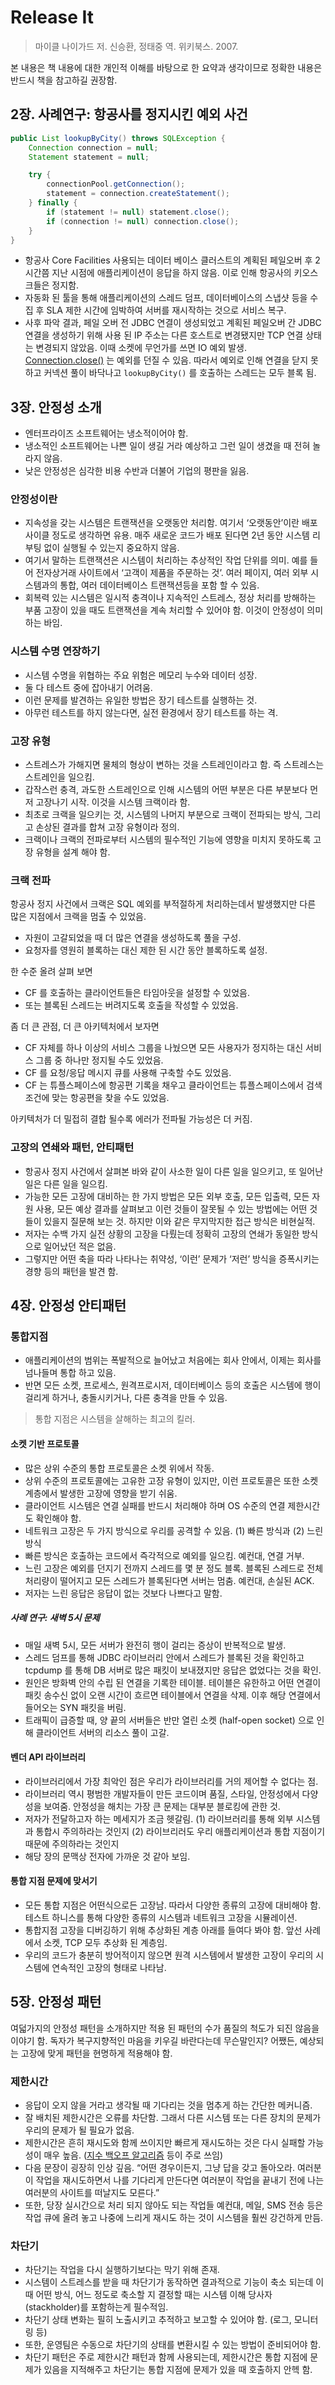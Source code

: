 # Release It

> 마이클 나이가드 저. 신승환, 정태중 역. 위키북스. 2007.

본 내용은 책 내용에 대한 개인적 이해를 바탕으로 한 요약과 생각이므로 정확한 내용은 반드시 책을 참고하길 권장함.

## 2장. 사례연구: 항공사를 정지시킨 예외 사건
```java
public List lookupByCity() throws SQLException {
    Connection connection = null;
    Statement statement = null;

    try {
        connectionPool.getConnection();
        statement = connection.createStatement();
    } finally {
        if (statement != null) statement.close();
        if (connection != null) connection.close();
    }
}
```
- 항공사 Core Facilities 사용되는 데이터 베이스 클러스트의 계획된 페일오버 후 2시간쯤 지난 시점에 애플리케이션이 응답을 하지 않음. 이로 인해 항공사의 키오스크들은 정지함.
- 자동화 된 툴을 통해 애플리케이션의 스레드 덤프, 데이터베이스의 스냅샷 등을 수집 후 SLA 제한 시간에 임박하여 서버를 재시작하는 것으로 서비스 복구.
- 사후 파악 결과, 페일 오버 전 JDBC 연결이 생성되었고 계획된 페일오버 간 JDBC 연결을 생성하기 위해 사용 된 IP 주소는 다른 호스트로 변경됐지만 TCP 연결 상태는 변경되지 않았음. 이때 소켓에 무언가를 쓰면 IO 예외 발생. [Connection.close()](https://docs.oracle.com/javase/8/docs/api/java/sql/Connection.html#close--) 는 예외를 던질 수 있음.  따라서 예외로 인해 연결을 닫지 못하고 커넥션 풀이 바닥나고 `lookupByCity()` 를 호출하는 스레드는 모두 블록 됨.

## 3장. 안정성 소개
- 엔터프라이즈 소프트웨어는 냉소적이어야 함.
- 냉소적인 소프트웨어는 나쁜 일이 생길 거라 예상하고 그런 일이 생겼을 때 전혀 놀라지 않음.
- 낮은 안정성은 심각한 비용 수반과 더불어 기업의 평판을 잃음.

### 안정성이란
- 지속성을 갖는 시스템은 트랜잭션을 오랫동안 처리함. 여기서 ‘오랫동안’이란 배포 사이클 정도로 생각하면 유용. 매주 새로운 코드가 배포 된다면 2년 동안 시스템 리부팅 없이 실행될 수 있는지 중요하지 않음.
- 여기서 말하는 트랜잭션은 시스템이 처리하는 추상적인 작업 단위를 의미. 예를 들어 전자상거래 사이트에서 ‘고객이 제품을 주문하는 것’. 여러 페이지, 여러 외부 시스템과의 통합, 여러 데이터베이스 트랜잭션등을 포함 할 수 있음.
- 회복력 있는 시스템은 일시적 충격이나 지속적인 스트레스, 정상 처리를 방해하는 부품 고장이 있을 때도 트랜잭션을 계속 처리할 수 있어야 함. 이것이 안정성이 의미하는 바임.

### 시스템 수명 연장하기
- 시스템 수명을 위협하는 주요 위험은 메모리 누수와 데이터 성장.
- 둘 다 테스트 중에 잡아내기 어려움.
- 이런 문제를 발견하는 유일한 방법은 장기 테스트를 실행하는 것.
- 아무런 테스트를 하지 않는다면, 실전 환경에서 장기 테스트를 하는 격.

### 고장 유형
- 스트레스가 가해지면 물체의 형상이 변하는 것을 스트레인이라고 함. 즉 스트레스는 스트레인을 일으킴.
- 갑작스런 충격, 과도한 스트레인으로 인해 시스템의 어떤 부분은 다른 부분보다 먼저 고장나기 시작. 이것을 시스템 크랙이라 함. 
- 최초로 크랙을 일으키는 것, 시스템의 나머지 부분으로 크랙이 전파되는 방식, 그리고 손상된 결과를 합쳐 고장 유형이라 정의.
- 크랙이나 크랙의 전파로부터 시스템의 필수적인 기능에 영향을 미치지 못하도록 고장 유형을 설계 해야 함.

### 크랙 전파
항공사 정지 사건에서 크랙은 SQL 예외를 부적절하게 처리하는데서 발생했지만 다른 많은 지점에서 크랙을 멈출 수 있었음.
- 자원이 고갈되었을 때 더 많은 연결을 생성하도록 풀을 구성.
- 요청자를 영원히 블록하는 대신 제한 된 시간 동안 블록하도록 설정.

한 수준 올려 살펴 보면
- CF 를 호출하는 클라이언트들은 타임아웃을 설정할 수 있었음.
- 또는 블록된 스레드는 버려지도록 호출을 작성할 수 있었음.

좀 더 큰 관점, 더 큰 아키텍처에서 보자면
- CF 자체를 하나 이상의 서비스 그룹을 나눴으면 모든 사용자가 정지하는 대신 서비스 그룹 중 하나만 정지될 수도 있었음.
- CF 를 요청/응답 메시지 큐를 사용해 구축할 수도 있었음.
- CF 는 튜플스페이스에 항공편 기록을 채우고 클라이언트는 튜플스페이스에서 검색 조건에 맞는 항공편을 찾을 수도 있었음.

아키텍처가 더 밀접히 결합 될수록 에러가 전파될 가능성은 더 커짐.

### 고장의 연쇄와 패턴, 안티패턴
- 항공사 정지 사건에서 살펴본 바와 같이 사소한 일이 다른 일을 일으키고, 또 일어난 일은 다른 일을 일으킴.
- 가능한 모든 고장에 대비하는 한 가지 방법은 모든 외부 호출, 모든 입출력, 모든 자원 사용, 모든 예상 결과를 살펴보고 이런 것들이 잘못될 수 있는 방법에는 어떤 것들이 있을지 질문해 보는 것. 하지만 이와 같은 무지막지한 접근 방식은 비현실적.
- 저자는 수백 가지 실전 상황의 고장을 다뤘는데 정확히 고장의 연쇄가 동일한 방식으로 일어났던 적은 없음.
- 그렇지만 어떤 축을 따라 나타나는 취약성, ‘이런’ 문제가 ‘저런’ 방식을 증폭시키는 경향 등의 패턴을 발견 함.


## 4장. 안정성 안티패턴
### 통합지점
- 애플리케이션의 범위는 폭발적으로 늘어났고 처음에는 회사 안에서, 이제는 회사를 넘나들며 통합 하고 있음.
- 반면 모든 소켓, 프로세스, 원격프로시저, 데이터베이스 등의 호출은 시스템에 행이 걸리게 하거나, 충돌시키거나, 다른 충격을 만들 수 있음.

> 통합 지점은 시스템을 살해하는 최고의 킬러.

#### 소켓 기반 프로토콜
- 많은 상위 수준의 통합 프로토콜은 소켓 위에서 작동.
- 상위 수준의 프로토콜에는 고유한 고장 유형이 있지만, 이런 프로토콜은 또한 소켓 계층에서 발생한 고장에 영향을 받기 쉬움.
- 클라이언트 시스템은 연결 실패를 반드시 처리해야 하며 OS 수준의 연결 제한시간도 확인해야 함.
- 네트워크 고장은 두 가지 방식으로 우리를 공격할 수 있음. (1) 빠른 방식과 (2) 느린 방식
- 빠른 방식은 호출하는 코드에서 즉각적으로 예외를 일으킴. 예컨대, 연결 거부.
- 느린 고장은 예외를 던지기 전까지 스레드를 몇 분 정도 블록. 블록된 스레드로 전체 처리량이 떨어지고 모든 스레드가 블록된다면 서버는 멈춤. 예컨대, 손실된 ACK.
- 저자는 느린 응답은 응답이 없는 것보다 나쁘다고 말함.

##### 사례 연구: 새벽 5시 문제
- 매일 새벽 5시, 모든 서버가 완전히 행이 걸리는 증상이 반복적으로 발생.
- 스레드 덤프를 통해 JDBC 라이브러리 안에서 스레드가 블록된 것을 확인하고 tcpdump 를 통해 DB 서버로 많은 패킷이 보내졌지만 응답은 없었다는 것을 확인.
- 원인은 방화벽 안의 수립 된 연결을 기록한 테이블. 테이블은 유한하고 어떤 연결이 패킷 송수신 없이 오랜 시간이 흐르면 테이블에서 연결을 삭제. 이후 해당 연결에서 들어오는 SYN 패킷을 버림.
- 트래픽이 급증할 때, 양 끝의 서버들은 반만 열린 소켓 (half-open socket) 으로 인해 클라이언트 서버의 리소스 풀이 고갈.

#### 벤더 API 라이브러리
- 라이브러리에서 가장 최악인 점은 우리가 라이브러리를 거의 제어할 수 없다는 점.
- 라이브러리 역시 평범한 개발자들이 만든 코드이며 품질, 스타일, 안정성에서 다양성을 보여줌. 안정성을 해치는 가장 큰 문제는 대부분 블로킹에 관한 것.
- 저자가 전달하고자 하는 메세지가 조금 헷갈림. (1) 라이브러리를 통해 외부 시스템과 통합시 주의하라는 것인지 (2) 라이브리러도 우리 애플리케이션과 통합 지점이기 때문에 주의하라는 것인지
- 해당 장의 문맥상 전자에 가까운 것 같아 보임.

#### 통합 지점 문제에 맞서기
- 모든 통합 지점은 어떤식으로든 고장남. 따라서 다양한 종류의 고장에 대비해야 함. 테스트 하니스를 통해 다양한 종류의 시스템과 네트워크 고장을 시뮬레이션.
- 통합지점 고장을 디버깅하기 위해 추상화된 계층 아래를 들여다 봐야 함. 앞선 사례에서 소켓,  TCP 모두 추상화 된 계층임.
- 우리의 코드가 충분히 방어적이지 않으면 원격 시스템에서 발생한 고장이 우리의 시스템에 연속적인 고장의 형태로 나타남.



## 5장. 안정성 패턴
여덟가지의 안정성 패턴을 소개하지만 적용 된 패턴의 수가 품질의 척도가 되진 않음을 이야기 함. 독자가 복구지향적인 마음을 키우길 바란다는데 무슨말인지? 어쨌든, 예상되는 고장에 맞게 패턴을 현명하게 적용해야 함.


### 제한시간
- 응답이 오지 않을 거라고 생각될 때 기다리는 것을 멈추게 하는 간단한 메커니즘.
- 잘 배치된 제한시간은 오류를 차단함. 그래서 다른 시스템 또는 다른 장치의 문제가 우리의 문제가 될 필요가 없음.
- 제한시간은 흔히 재시도와 함께 쓰이지만 빠르게 재시도하는 것은 다시 실패할 가능성이 매우 높음. ([지수 백오프 알고리즘](https://docs.microsoft.com/ko-kr/dotnet/architecture/microservices/implement-resilient-applications/explore-custom-http-call-retries-exponential-backoff) 등이 주로 쓰임)
- 다음 문장이 굉장히 인상 깊음. “어떤 경우이든지, 그냥 답을 갖고 돌아오라. 여러분이 작업을 재시도하면서 나를 기다리게 만든다면 여러분이 작업을 끝내기 전에 나는 여러분의 사이트를 떠날지도 모른다.”
- 또한, 당장 실시간으로 처리 되지 않아도 되는 작업들 예컨대, 메일, SMS 전송 등은 작업 큐에 올려 놓고 나중에 느리게 재시도 하는 것이 시스템을 훨씬 강건하게 만듬.

### 차단기
- 차단기는 작업을 다시 실행하기보다는 막기 위해 존재.
- 시스템이 스트레스를 받을 때 차단기가 동작하면 결과적으로 기능이 축소 되는데 이 때 어떤 방식, 어느 정도로 축소할 지 결정할 때는 시스템 이해 당사자(stackholder)를 포함하는게 필수적임.
- 차단기 상태 변화는 필히 노출시키고 추적하고 보고할 수 있어야 함. (로그, 모니터링 등)
- 또한, 운영팀은 수동으로 차단기의 상태를 변환시킬 수 있는 방법이 준비되어야 함.
- 차단기 패턴은 주로 제한시간 패턴과 함께 사용되는데, 제한시간은 통합 지점에 문제가 있음을 지적해주고 차단기는 통합 지점에 문제가 있을 때 호출하지 안헥 함.
